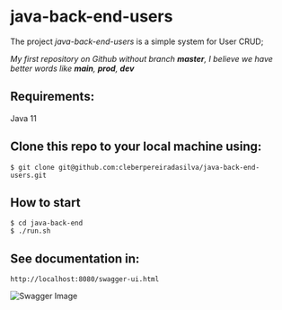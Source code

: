 
# java-back-end-users

The project *java-back-end-users* is a simple system for User CRUD;

*My first repository on Github without branch **master**, I believe we have better words like **main**, **prod**, **dev***

## Requirements:

Java 11


## Clone this repo to your local machine using:
```
$ git clone git@github.com:cleberpereiradasilva/java-back-end-users.git
```

## How to start
```
$ cd java-back-end
$ ./run.sh

```


## See documentation in:

`http://localhost:8080/swagger-ui.html`


![Swagger Image](swagger)

